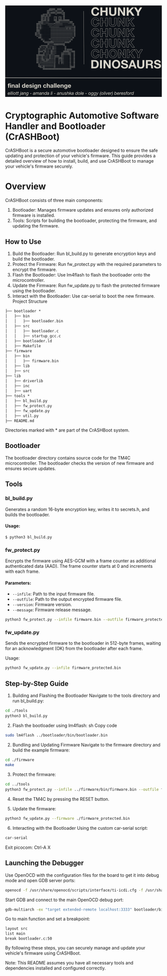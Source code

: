 ![5xCD cover page](https://github.com/thecashmoney/chunkychunkchunkchunkchonkydinosaurs/blob/main/5xcdREADME.png?raw=true)


# Cryptographic Automotive Software Handler and Bootloader (CrASHBoot)

CrASHBoot is a secure automotive bootloader designed to ensure the safe updating and protection of your vehicle's firmware. This guide provides a detailed overview of how to install, build, and use CrASHBoot to manage your vehicle's firmware securely.

# Overview

CrASHBoot consists of three main components:

1. Bootloader: Manages firmware updates and ensures only authorized firmware is installed.
2. Tools: Scripts for building the bootloader, protecting the firmware, and updating the firmware.

## How to Use

1. Build the Bootloader: Run bl_build.py to generate encryption keys and build the bootloader.
2. Protect the Firmware: Run fw_protect.py with the required parameters to encrypt the firmware.
3. Flash the Bootloader: Use lm4flash to flash the bootloader onto the microcontroller.
3. Update the Firmware: Run fw_update.py to flash the protected firmware using the bootloader.
4. Interact with the Bootloader: Use car-serial to boot the new firmware.
Project Structure

```
├── bootloader *
│   ├── bin
│   │   ├── bootloader.bin
│   ├── src
│   │   ├── bootloader.c
│   │   ├── startup_gcc.c
│   ├── bootloader.ld
│   ├── Makefile
├── firmware
│   ├── bin
│   │   ├── firmware.bin
│   ├── lib
│   ├── src
├── lib
│   ├── driverlib
│   ├── inc
│   ├── uart
├── tools *
│   ├── bl_build.py
│   ├── fw_protect.py
│   ├── fw_update.py
│   ├── util.py
├── README.md
```
Directories marked with * are part of the CrASHBoot system.

## Bootloader

The bootloader directory contains source code for the TM4C microcontroller. The bootloader checks the version of new firmware and ensures secure updates.

## Tools

### bl_build.py
Generates a random 16-byte encryption key, writes it to secrets.h, and builds the bootloader.

#### Usage:

```bash
$ python3 bl_build.py
```

### fw_protect.py

Encrypts the firmware using AES-GCM with a frame counter as additional authenticated data (AAD). The frame counter starts at 0 and increments with each frame.

#### Parameters:

* `--infile`: Path to the input firmware file.
* `--outfile`: Path to the output encrypted firmware file.
* `--version`: Firmware version.
* `--message`: Firmware release message.

```bash
python3 fw_protect.py --infile firmware.bin --outfile firmware_protected.bin --version 1 --message "Firmware :("
```

### fw_update.py
Sends the encrypted firmware to the bootloader in 512-byte frames, waiting for an acknowledgment (OK) from the bootloader after each frame.

Usage:

```bash
python3 fw_update.py --infile firmware_protected.bin
```
## Step-by-Step Guide

1. Building and Flashing the Bootloader
Navigate to the tools directory and run bl_build.py:
```sh
cd ./tools
python3 bl_build.py
```

2. Flash the bootloader using lm4flash:
sh
Copy code
```sh
sudo lm4flash ../bootloader/bin/bootloader.bin
```
2. Bundling and Updating Firmware
Navigate to the firmware directory and build the example firmware:
```sh
cd ./firmware
make
```

3. Protect the firmware:
```sh
cd ../tools
python3 fw_protect.py --infile ../firmware/bin/firmware.bin --outfile firmware_protected.bin --version 2 --message "Firmware V2"
```
4. Reset the TM4C by pressing the RESET button.


5. Update the firmware:
```sh
python3 fw_update.py --firmware ./firmware_protected.bin
```
6. Interacting with the Bootloader
Using the custom car-serial script:

```sh
car-serial
```

Exit picocom: Ctrl-A X

## Launching the Debugger
Use OpenOCD with the configuration files for the board to get it into debug mode and open GDB server ports:

```sh
openocd -f /usr/share/openocd/scripts/interface/ti-icdi.cfg -f /usr/share/openocd/scripts/board/ti_ek-tm4c123gxl.cfg
```
Start GDB and connect to the main OpenOCD debug port:

```sh
gdb-multiarch -ex "target extended-remote localhost:3333" bootloader/bin/bootloader.axf
```
Go to main function and set a breakpoint:

```gdb
layout src
list main
break bootloader.c:50
```
By following these steps, you can securely manage and update your vehicle's firmware using CrASHBoot.

Note: This README assumes you have all necessary tools and dependencies installed and configured correctly.